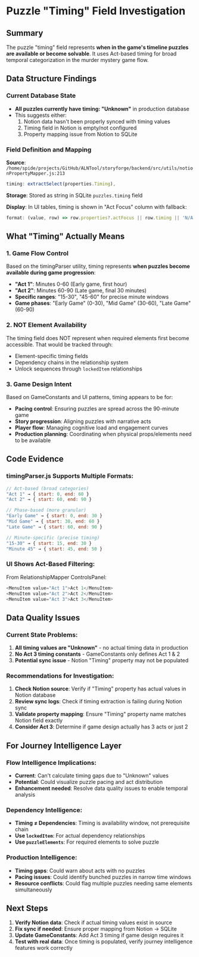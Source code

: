# Puzzle "Timing" Field Investigation

## Summary

The puzzle "timing" field represents **when in the game's timeline puzzles are available or become solvable**. It uses Act-based timing for broad temporal categorization in the murder mystery game flow.

## Data Structure Findings

### Current Database State
- **All puzzles currently have timing: "Unknown"** in production database
- This suggests either:
  1. Notion data hasn't been properly synced with timing values
  2. Timing field in Notion is empty/not configured
  3. Property mapping issue from Notion to SQLite

### Field Definition and Mapping

**Source**: `/home/spide/projects/GitHub/ALNTool/storyforge/backend/src/utils/notionPropertyMapper.js:213`
```javascript
timing: extractSelect(properties.Timing),
```

**Storage**: Stored as string in SQLite `puzzles.timing` field

**Display**: In UI tables, timing is shown in "Act Focus" column with fallback:
```javascript
format: (value, row) => row.properties?.actFocus || row.timing || 'N/A'
```

## What "Timing" Actually Means

### 1. **Game Flow Control**
Based on the timingParser utility, timing represents **when puzzles become available during game progression**:

- **"Act 1"**: Minutes 0-60 (Early game, first hour)
- **"Act 2"**: Minutes 60-90 (Late game, final 30 minutes)
- **Specific ranges**: "15-30", "45-60" for precise minute windows
- **Game phases**: "Early Game" (0-30), "Mid Game" (30-60), "Late Game" (60-90)

### 2. **NOT Element Availability**
The timing field does NOT represent when required elements first become accessible. That would be tracked through:
- Element-specific timing fields
- Dependency chains in the relationship system
- Unlock sequences through `lockedItem` relationships

### 3. **Game Design Intent**
Based on GameConstants and UI patterns, timing appears to be for:
- **Pacing control**: Ensuring puzzles are spread across the 90-minute game
- **Story progression**: Aligning puzzles with narrative acts
- **Player flow**: Managing cognitive load and engagement curves
- **Production planning**: Coordinating when physical props/elements need to be available

## Code Evidence

### timingParser.js Supports Multiple Formats:
```javascript
// Act-based (broad categories)
"Act 1" → { start: 0, end: 60 }
"Act 2" → { start: 60, end: 90 }

// Phase-based (more granular)
"Early Game" → { start: 0, end: 30 }
"Mid Game" → { start: 30, end: 60 }  
"Late Game" → { start: 60, end: 90 }

// Minute-specific (precise timing)
"15-30" → { start: 15, end: 30 }
"Minute 45" → { start: 45, end: 50 }
```

### UI Shows Act-Based Filtering:
From RelationshipMapper ControlsPanel:
```javascript
<MenuItem value="Act 1">Act 1</MenuItem>
<MenuItem value="Act 2">Act 2</MenuItem>
<MenuItem value="Act 3">Act 3</MenuItem>
```

## Data Quality Issues

### Current State Problems:
1. **All timing values are "Unknown"** - no actual timing data in production
2. **No Act 3 timing constants** - GameConstants only defines Act 1 & 2
3. **Potential sync issue** - Notion "Timing" property may not be populated

### Recommendations for Investigation:
1. **Check Notion source**: Verify if "Timing" property has actual values in Notion database
2. **Review sync logs**: Check if timing extraction is failing during Notion sync
3. **Validate property mapping**: Ensure "Timing" property name matches Notion field exactly
4. **Consider Act 3**: Determine if game design actually has 3 acts or just 2

## For Journey Intelligence Layer

### Flow Intelligence Implications:
- **Current**: Can't calculate timing gaps due to "Unknown" values
- **Potential**: Could visualize puzzle pacing and act distribution
- **Enhancement needed**: Resolve data quality issues to enable temporal analysis

### Dependency Intelligence:
- **Timing ≠ Dependencies**: Timing is availability window, not prerequisite chain
- **Use `lockedItem`**: For actual dependency relationships
- **Use `puzzleElements`**: For required elements to solve puzzle

### Production Intelligence:
- **Timing gaps**: Could warn about acts with no puzzles
- **Pacing issues**: Could identify bunched puzzles in narrow time windows
- **Resource conflicts**: Could flag multiple puzzles needing same elements simultaneously

## Next Steps

1. **Verify Notion data**: Check if actual timing values exist in source
2. **Fix sync if needed**: Ensure proper mapping from Notion → SQLite
3. **Update GameConstants**: Add Act 3 timing if game design requires it
4. **Test with real data**: Once timing is populated, verify journey intelligence features work correctly